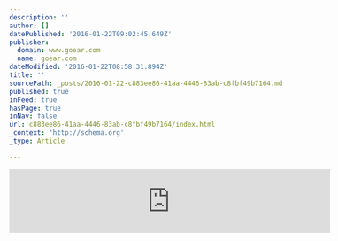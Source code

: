 ```yaml
---
description: ''
author: []
datePublished: '2016-01-22T09:02:45.649Z'
publisher:
  domain: www.goear.com
  name: goear.com
dateModified: '2016-01-22T08:58:31.894Z'
title: ''
sourcePath: _posts/2016-01-22-c883ee86-41aa-4446-83ab-c8fbf49b7164.md
published: true
inFeed: true
hasPage: true
inNav: false
url: c883ee86-41aa-4446-83ab-c8fbf49b7164/index.html
_context: 'http://schema.org'
_type: Article

---
```

<iframe width="580" height="115" src="http://www.goear.com/embed/sound/43e13f3" scrolling="no" frameborder="0" allowfullscreen="allowfullscreen" style=""></iframe>